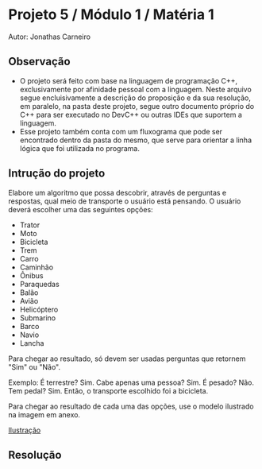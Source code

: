 # Projeto 5 / Módulo 1 / Matéria 1

Autor: Jonathas Carneiro

## Observação

- O projeto será feito com base na linguagem de programação C++, exclusivamente por afinidade pessoal com a linguagem. Neste arquivo segue encluisivamente a descrição do proposição e da sua resolução, em paralelo, na pasta deste projeto, segue outro documento próprio do C++ para ser executado no DevC++ ou outras IDEs que suportem a linguagem.
- Esse projeto também conta com um fluxograma que pode ser encontrado dentro da pasta do mesmo, que serve para orientar a linha lógica que foi utilizada no programa.

## Intrução do projeto

Elabore um algoritmo que possa descobrir, através de perguntas e respostas, qual meio de transporte o usuário está pensando.
O usuário deverá escolher uma das seguintes opções:

- Trator
- Moto
- Bicicleta
- Trem
- Carro
- Caminhão
- Ônibus
- Paraquedas
- Balão
- Avião
- Helicóptero
- Submarino
- Barco
- Navio
- Lancha

Para chegar ao resultado, só devem ser usadas perguntas que retornem "Sim" ou "Não".

Exemplo:
É terrestre? Sim.
Cabe apenas uma pessoa? Sim.
É pesado? Não.
Tem pedal? Sim.
Então, o transporte escolhido foi a bicicleta.

Para chegar ao resultado de cada uma das opções, use o modelo ilustrado na imagem em anexo.

<a href = "https://drive.google.com/file/d/12JqHZfqXSmJmyTEDOoM1IG85kHwLhirT/view?usp=sharing"> Ilustração </a>

## Resolução
